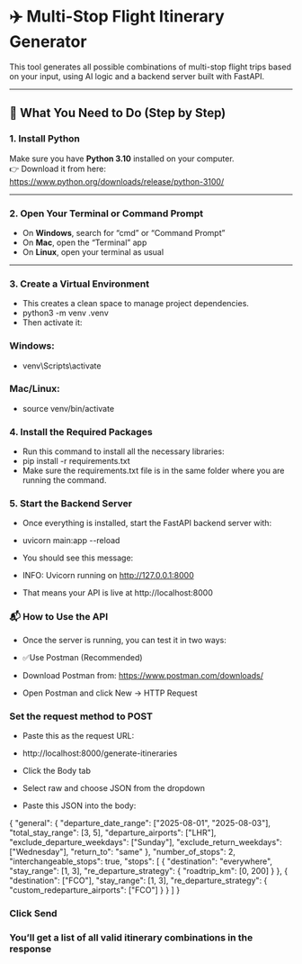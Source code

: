 # ✈️ Multi-Stop Flight Itinerary Generator

This tool generates all possible combinations of multi-stop flight trips based on your input, using AI logic and a backend server built with FastAPI.

---

## 🧰 What You Need to Do (Step by Step)

### 1. Install Python

Make sure you have **Python 3.10** installed on your computer.  
👉 Download it from here: https://www.python.org/downloads/release/python-3100/

---

### 2. Open Your Terminal or Command Prompt

- On **Windows**, search for “cmd” or “Command Prompt”
- On **Mac**, open the “Terminal” app
- On **Linux**, open your terminal as usual

---

### 3. Create a Virtual Environment

- This creates a clean space to manage project dependencies.
- python3 -m venv .venv
- Then activate it:

### Windows:
- venv\Scripts\activate

### Mac/Linux:
- source venv/bin/activate

### 4. Install the Required Packages
- Run this command to install all the necessary libraries:
- pip install -r requirements.txt
- Make sure the requirements.txt file is in the same folder where you are running the command.

### 5. Start the Backend Server
- Once everything is installed, start the FastAPI backend server with:


- uvicorn main:app --reload
- You should see this message:
- INFO:     Uvicorn running on http://127.0.0.1:8000
- That means your API is live at http://localhost:8000

### 📬 How to Use the API
- Once the server is running, you can test it in two ways:

- ✅Use Postman (Recommended)
- Download Postman from: https://www.postman.com/downloads/
- Open Postman and click New → HTTP Request

### Set the request method to POST

- Paste this as the request URL:
- http://localhost:8000/generate-itineraries
- Click the Body tab
- Select raw and choose JSON from the dropdown

- Paste this JSON into the body:


{
  "general": {
    "departure_date_range": ["2025-08-01", "2025-08-03"],
    "total_stay_range": [3, 5],
    "departure_airports": ["LHR"],
    "exclude_departure_weekdays": ["Sunday"],
    "exclude_return_weekdays": ["Wednesday"],
    "return_to": "same"
  },
  "number_of_stops": 2,
  "interchangeable_stops": true,
  "stops": [
    {
      "destination": "everywhere",
      "stay_range": [1, 3],
      "re_departure_strategy": {
        "roadtrip_km": [0, 200]
      }
    },
    {
      "destination": ["FCO"],
      "stay_range": [1, 3],
      "re_departure_strategy": {
        "custom_redeparture_airports": ["FCO"]
      }
    }
  ]
}


### Click Send

### You’ll get a list of all valid itinerary combinations in the response